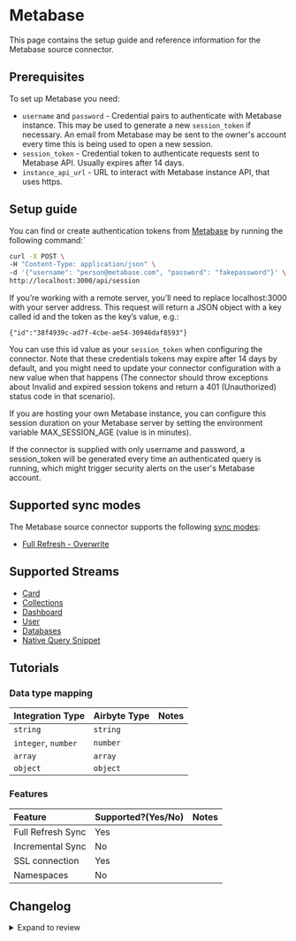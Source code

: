 # Metabase

This page contains the setup guide and reference information for the Metabase source connector.

## Prerequisites

To set up Metabase you need:

- `username` and `password` - Credential pairs to authenticate with Metabase instance. This may be used to generate a new `session_token` if necessary. An email from Metabase may be sent to the owner's account every time this is being used to open a new session.
- `session_token` - Credential token to authenticate requests sent to Metabase API. Usually expires after 14 days.
- `instance_api_url` - URL to interact with Metabase instance API, that uses https.

## Setup guide

You can find or create authentication tokens from [Metabase](https://www.metabase.com/learn/administration/metabase-api.html#authenticate-your-requests-with-a-session-token) by running the following command:`

```bash
curl -X POST \
-H "Content-Type: application/json" \
-d '{"username": "person@metabase.com", "password": "fakepassword"}' \
http://localhost:3000/api/session
```

If you’re working with a remote server, you’ll need to replace localhost:3000 with your server address. This request will return a JSON object with a key called id and the token as the key’s value, e.g.:

```
{"id":"38f4939c-ad7f-4cbe-ae54-30946daf8593"}
```

You can use this id value as your `session_token` when configuring the connector.
Note that these credentials tokens may expire after 14 days by default, and you might need to update your connector configuration with a new value when that happens (The connector should throw exceptions about Invalid and expired session tokens and return a 401 (Unauthorized) status code in that scenario).

If you are hosting your own Metabase instance, you can configure this session duration on your Metabase server by setting the environment variable MAX_SESSION_AGE (value is in minutes).

If the connector is supplied with only username and password, a session_token will be generated every time an
authenticated query is running, which might trigger security alerts on the user's Metabase account.

## Supported sync modes

The Metabase source connector supports the following [sync modes](https://docs.airbyte.com/cloud/core-concepts#connection-sync-modes):

- [Full Refresh - Overwrite](https://docs.airbyte.com/understanding-airbyte/connections/full-refresh-overwrite/)

## Supported Streams

- [Card](https://www.metabase.com/docs/latest/api/card.html#get-apicard)
- [Collections](https://www.metabase.com/docs/latest/api/collection.html#get-apicollection)
- [Dashboard](https://www.metabase.com/docs/latest/api/dashboard.html#get-apidashboard)
- [User](https://www.metabase.com/docs/latest/api/user.html#get-apiuser)
- [Databases](https://www.metabase.com/docs/latest/api/user.html#get-apiuser)
- [Native Query Snippet](https://www.metabase.com/docs/latest/api/native-query-snippet#get-apinative-query-snippetid)

## Tutorials

### Data type mapping

| Integration Type    | Airbyte Type | Notes |
| :------------------ | :----------- | :---- |
| `string`            | `string`     |       |
| `integer`, `number` | `number`     |       |
| `array`             | `array`      |       |
| `object`            | `object`     |       |

### Features

| Feature           | Supported?\(Yes/No\) | Notes |
| :---------------- | :------------------- | :---- |
| Full Refresh Sync | Yes                  |       |
| Incremental Sync  | No                   |       |
| SSL connection    | Yes                  |       |
| Namespaces        | No                   |       |

## Changelog

<details>
  <summary>Expand to review</summary>

| Version | Date       | Pull Request                                             | Subject                                                                                                                          |
| :------ | :--------- | :------------------------------------------------------- | :------------------------------------------------------------------------------------------------------------------------------- |
| 2.1.26 | 2025-07-26 | [63931](https://github.com/airbytehq/airbyte/pull/63931) | Update dependencies |
| 2.1.25 | 2025-07-19 | [60606](https://github.com/airbytehq/airbyte/pull/60606) | Update dependencies |
| 2.1.24 | 2025-05-10 | [59880](https://github.com/airbytehq/airbyte/pull/59880) | Update dependencies |
| 2.1.23 | 2025-05-03 | [59270](https://github.com/airbytehq/airbyte/pull/59270) | Update dependencies |
| 2.1.22 | 2025-04-26 | [58776](https://github.com/airbytehq/airbyte/pull/58776) | Update dependencies |
| 2.1.21 | 2025-04-19 | [58213](https://github.com/airbytehq/airbyte/pull/58213) | Update dependencies |
| 2.1.20 | 2025-04-12 | [57671](https://github.com/airbytehq/airbyte/pull/57671) | Update dependencies |
| 2.1.19 | 2025-04-05 | [57086](https://github.com/airbytehq/airbyte/pull/57086) | Update dependencies |
| 2.1.18 | 2025-03-29 | [56716](https://github.com/airbytehq/airbyte/pull/56716) | Update dependencies |
| 2.1.17 | 2025-03-22 | [56081](https://github.com/airbytehq/airbyte/pull/56081) | Update dependencies |
| 2.1.16 | 2025-03-08 | [55449](https://github.com/airbytehq/airbyte/pull/55449) | Update dependencies |
| 2.1.15 | 2025-03-01 | [54793](https://github.com/airbytehq/airbyte/pull/54793) | Update dependencies |
| 2.1.14 | 2025-02-22 | [54326](https://github.com/airbytehq/airbyte/pull/54326) | Update dependencies |
| 2.1.13 | 2025-02-15 | [53791](https://github.com/airbytehq/airbyte/pull/53791) | Update dependencies |
| 2.1.12 | 2025-02-08 | [53288](https://github.com/airbytehq/airbyte/pull/53288) | Update dependencies |
| 2.1.11 | 2025-02-01 | [52735](https://github.com/airbytehq/airbyte/pull/52735) | Update dependencies |
| 2.1.10 | 2025-01-25 | [52258](https://github.com/airbytehq/airbyte/pull/52258) | Update dependencies |
| 2.1.9 | 2025-01-18 | [51841](https://github.com/airbytehq/airbyte/pull/51841) | Update dependencies |
| 2.1.8 | 2025-01-11 | [51218](https://github.com/airbytehq/airbyte/pull/51218) | Update dependencies |
| 2.1.7 | 2024-12-28 | [50616](https://github.com/airbytehq/airbyte/pull/50616) | Update dependencies |
| 2.1.6 | 2024-12-21 | [50089](https://github.com/airbytehq/airbyte/pull/50089) | Update dependencies |
| 2.1.5 | 2024-12-14 | [49215](https://github.com/airbytehq/airbyte/pull/49215) | Update dependencies |
| 2.1.4 | 2024-12-11 | [48982](https://github.com/airbytehq/airbyte/pull/48982) | Starting with this version, the Docker image is now rootless. Please note that this and future versions will not be compatible with Airbyte versions earlier than 0.64 |
| 2.1.3 | 2024-10-29 | [47776](https://github.com/airbytehq/airbyte/pull/47776) | Update dependencies |
| 2.1.2 | 2024-10-28 | [47531](https://github.com/airbytehq/airbyte/pull/47531) | Update dependencies |
| 2.1.1 | 2024-08-16 | [44196](https://github.com/airbytehq/airbyte/pull/44196) | Bump source-declarative-manifest version |
| 2.1.0 | 2024-08-15 | [44127](https://github.com/airbytehq/airbyte/pull/44127) | Refactor connector to manifest-only format |
| 2.0.13 | 2024-08-12 | [43857](https://github.com/airbytehq/airbyte/pull/43857) | Update dependencies |
| 2.0.12 | 2024-08-10 | [43685](https://github.com/airbytehq/airbyte/pull/43685) | Update dependencies |
| 2.0.11 | 2024-08-03 | [43156](https://github.com/airbytehq/airbyte/pull/43156) | Update dependencies |
| 2.0.10 | 2024-07-27 | [42798](https://github.com/airbytehq/airbyte/pull/42798) | Update dependencies |
| 2.0.9 | 2024-07-20 | [42314](https://github.com/airbytehq/airbyte/pull/42314) | Update dependencies |
| 2.0.8 | 2024-07-16 | [38347](https://github.com/airbytehq/airbyte/pull/38347) | Make connector compatible with the builder |
| 2.0.7 | 2024-07-13 | [41816](https://github.com/airbytehq/airbyte/pull/41816) | Update dependencies |
| 2.0.6 | 2024-07-10 | [41471](https://github.com/airbytehq/airbyte/pull/41471) | Update dependencies |
| 2.0.5 | 2024-07-09 | [41171](https://github.com/airbytehq/airbyte/pull/41171) | Update dependencies |
| 2.0.4 | 2024-07-06 | [40940](https://github.com/airbytehq/airbyte/pull/40940) | Update dependencies |
| 2.0.3 | 2024-06-26 | [40528](https://github.com/airbytehq/airbyte/pull/40528) | Update dependencies |
| 2.0.2 | 2024-06-22 | [40117](https://github.com/airbytehq/airbyte/pull/40117) | Update dependencies |
| 2.0.1 | 2024-06-06 | [39205](https://github.com/airbytehq/airbyte/pull/39205) | [autopull] Upgrade base image to v1.2.2 |
| 2.0.0 | 2024-03-01 | [35680](https://github.com/airbytehq/airbyte/pull/35680) | Updates `dashboards` stream, Base image migration: remove Dockerfile and use the python-connector-base image, migrated to poetry |
| 1.1.0 | 2023-10-31 | [31909](https://github.com/airbytehq/airbyte/pull/31909) | Add `databases` and `native_query_snippets` streams |
| 1.0.1   | 2023-07-20 | [28470](https://github.com/airbytehq/airbyte/pull/27777) | Update CDK to 0.47.0                                                                                                             |
| 1.0.0   | 2023-06-27 | [27777](https://github.com/airbytehq/airbyte/pull/27777) | Remove Activity Stream                                                                                                           |
| 0.3.1   | 2022-12-15 | [20535](https://github.com/airbytehq/airbyte/pull/20535) | Run on CDK 0.15.0                                                                                                                |
| 0.3.0   | 2022-12-13 | [19236](https://github.com/airbytehq/airbyte/pull/19236) | Migrate to YAML.                                                                                                                 |
| 0.2.0   | 2022-10-28 | [18607](https://github.com/airbytehq/airbyte/pull/18607) | Disallow using `http` URLs                                                                                                       |
| 0.1.0   | 2022-06-15 | [6975](https://github.com/airbytehq/airbyte/pull/13752)  | Initial (alpha) release                                                                                                          |

</details>
